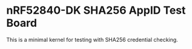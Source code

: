 nRF52840-DK SHA256 AppID Test Board
===================================

This is a minimal kernel for testing with SHA256 credential checking.
